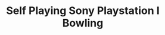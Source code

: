 ---
ee_id: '164'
site: '1'
type: '2'
long_id: 2008-008 Self Playing Sony Playstation I Bowling
url: 2008-008-self-playing-sony-playstation-i-bowling
title: Self Playing Sony Playstation I Bowling
year: '2008'
medium: Modded ps1 controller
commission:
dims: Dimensions variable
pitch: PS1 "Bowling" game programmed to roll endless gutter balls via a modded controller.
ps: '<p>​This was only the second "Self Playing Game" I ever made. Note the early
  design of the Video Game TIVO TM. If you check out a later work, like Various Self
  Playing Bowling Games, you can see the final version of the TIVO. This was still
  in the middle of R + D on that device. '
live_url:
related: "[87] 2011-009 Various Self Playing Bowling Games - 2011-009-various-self-playing-bowling-games"
youtube:
imgs: ps1-bowling-2008-008-still-database-ih.jpg,ps1-bowling-2008-008-controller-database-ih_1.jpg
subheading:
display_year: '2008'
download:
add_credit:
add_credits:
related_code:
layout: things-i-made
---